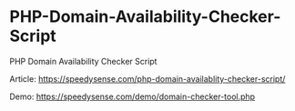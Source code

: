 # PHP-Domain-Availability-Checker-Script
PHP Domain Availability Checker Script

Article: https://speedysense.com/php-domain-availablity-checker-script/

Demo: https://speedysense.com/demo/domain-checker-tool.php

